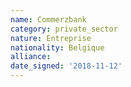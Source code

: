 ```yaml
---
name: Commerzbank
category: private_sector
nature: Entreprise
nationality: Belgique
alliance: 
date_signed: '2018-11-12'
---
```

    
